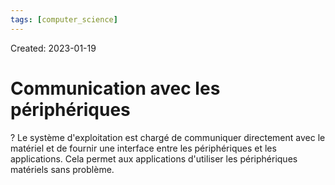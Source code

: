 ```yaml
---
tags: [computer_science] 
---
```

Created: 2023-01-19

# Communication avec les périphériques
?
Le système d'exploitation est chargé de communiquer directement avec le matériel et de fournir une interface entre les périphériques et les applications. Cela permet aux applications d'utiliser les périphériques matériels sans
problème.
<!--SR:!2024-01-29,87,230-->